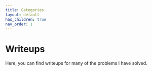 ```yaml
---
title: Categories
layout: default
has_children: true
nav_order: 1
---
```


# Writeups

Here, you can find writeups for many of the problems I have solved.